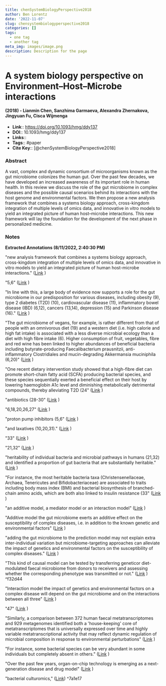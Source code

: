 ```yaml
---
title: chenSystemBiologyPerspective2018
author: Ben Lorentz
date: '2022-11-07'
slug: chensystembiologyperspective2018
categories: []
tags:
  - one tag
  - another tag
meta_img: images/image.png
description: Description for the page
---
```


# A system biology perspective on Environment–Host–Microbe interactions
#### (2018) - Lianmin Chen, Sanzhima Garmaeva, Alexandra Zhernakova, Jingyuan Fu, Cisca Wijmenga
- **Link**:: https://doi.org/10.1093/hmg/ddy137
- **DOI**:: 10.1093/hmg/ddy137
- **Links**:: 
- **Tags**:: #paper
- **Cite Key**:: [@chenSystemBiologyPerspective2018] 

### Abstract
A vast, complex and dynamic consortium of microorganisms known as the gut microbiome colonizes the human gut. Over the past few decades, we have developed an increased awareness of its important role in human health. In this review we discuss the role of the gut microbiome in complex diseases and the possible causal scenarios behind its interactions with the host genome and environmental factors. We then propose a new analysis framework that combines a systems biology approach, cross-kingdom integration of multiple levels of omics data, and innovative in vitro models to yield an integrated picture of human host–microbe interactions. This new framework will lay the foundation for the development of the next phase in personalized medicine.

### Notes
<b>Extracted Annotations (8/11/2022, 2:40:30 PM)</b> 

"new analysis framework that combines a systems biology approach, cross-kingdom integration of multiple levels of omics data, and innovative in vitro models to yield an integrated picture of human host-microbe interactions." ([Link](zotero://open-pdf/library/items/VH7FZWLS?page=1) )

"5,6" ([Link](zotero://open-pdf/library/items/VH7FZWLS?page=1) )

"In line with this, a large body of evidence now supports a role for the gut microbiome in our predisposition for various diseases, including obesity (9), type 2 diabetes (T2D) (10), cardiovascular disease (11), inflammatory bowel disease (IBD) (6,12), cancers (13,14), depression (15) and Parkinson disease (16)." ([Link](zotero://open-pdf/library/items/VH7FZWLS?page=1) )

"The gut microbiome of vegans, for example, is rather different from that of people with an omnivorous diet (19) and a western diet (i.e. high calorie and high fat intake) is associated with a less diverse microbial ecology than a diet with high fibre intake (6). Higher consumption of fruit, vegetables, fibre and red wine has been linked to higher abundances of beneficial bacteria including butyrate-producing Faecalibacterium prausnitzii, anti-inflammatory Clostridiales and mucin-degrading Akkermansia muciniphila (6,20)" ([Link](zotero://open-pdf/library/items/VH7FZWLS?page=2) )

"One recent dietary intervention study showed that a high-fibre diet can promote short-chain fatty acid (SCFA) producing bacterial species, and these species sequentially exerted a beneficial effect on their host by lowering haemoglobin A1c level and diminishing metabolically detrimental compounds, thereby alleviating T2D (24" ([Link](zotero://open-pdf/library/items/VH7FZWLS?page=2) )

"antibiotics (28-30" ([Link](zotero://open-pdf/library/items/VH7FZWLS?page=2) )

"6,18,20,26,27" ([Link](zotero://open-pdf/library/items/VH7FZWLS?page=2) )

"proton pump inhibitors (5,6" ([Link](zotero://open-pdf/library/items/VH7FZWLS?page=2) )

"and laxatives (10,20,31)." ([Link](zotero://open-pdf/library/items/VH7FZWLS?page=2) )

"33" ([Link](zotero://open-pdf/library/items/VH7FZWLS?page=2) )

"21,32" ([Link](zotero://open-pdf/library/items/VH7FZWLS?page=2) )

"heritability of individual bacteria and microbial pathways in humans (21,32) and identified a proportion of gut bacteria that are substantially heritable." ([Link](zotero://open-pdf/library/items/VH7FZWLS?page=2) )

"For instance, the most heritable bacteria taxa (Christensenellaceae, Archaea, Tenericutes and Bifidobacteriaceae) are associated to traits including body mass index (BMI) and bacterial biosynthesis of branched-chain amino acids, which are both also linked to insulin resistance (33" ([Link](zotero://open-pdf/library/items/VH7FZWLS?page=2) )

"an additive model, a mediator model or an interaction model" ([Link](zotero://open-pdf/library/items/VH7FZWLS?page=3) )

"Additive model the gut microbiome exerts an additive effect on the susceptibility of complex diseases, i.e. in addition to the known genetic and environmental factors" ([Link](zotero://open-pdf/library/items/VH7FZWLS?page=3) )

"adding the gut microbiome to the prediction model may not explain extra inter-individual variation but microbiome-targeting approaches can alleviate the impact of genetics and environmental factors on the susceptibility of complex diseases." ([Link](zotero://open-pdf/library/items/VH7FZWLS?page=3) )

"This kind of causal model can be tested by transferring geneticor diet-modulated faecal microbiome from donors to receivers and assessing whether the corresponding phenotype was transmitted or not." ([Link](zotero://open-pdf/library/items/VH7FZWLS?page=3) ) ^f32d44

"Interaction model the impact of genetics and environmental factors on a complex disease will depend on the gut microbiome and on the interactions between all three" ([Link](zotero://open-pdf/library/items/VH7FZWLS?page=3) )

"47" ([Link](zotero://open-pdf/library/items/VH7FZWLS?page=4) )

"Similarly, a comparison between 372 human faecal metatranscriptomes and 929 metagenomes identified both a 'house-keeping' core of metatranscriptomes that is universally expressed over time and highly variable metatranscriptional activity that may reflect dynamic regulation of microbial composition in response to environmental perturbations" ([Link](zotero://open-pdf/library/items/VH7FZWLS?page=4) )

"For instance, some bacterial species can be very abundant in some individuals but completely absent in others." ([Link](zotero://open-pdf/library/items/VH7FZWLS?page=5) )

"Over the past few years, organ-on-chip technology is emerging as a next-generation disease and drug model" ([Link](zotero://open-pdf/library/items/VH7FZWLS?page=6) )

"bacterial culturomics," ([Link](zotero://open-pdf/library/items/VH7FZWLS?page=6)) ^7a1e17